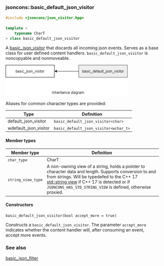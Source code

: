 ### jsoncons::basic_default_json_visitor

```cpp
#include <jsoncons/json_visitor.hpp>

template <
    typename CharT
> class basic_default_json_visitor
```

A [basic_json_visitor](basic_json_visitor.md) that discards all incoming json events. Serves as a base class for user defined content handlers.
`basic_default_json_visitor` is noncopyable and nonmoveable.

![basic_default_json_visitor](./diagrams/basic_default_json_visitor.png)

Aliases for common character types are provided:

Type                |Definition
--------------------|------------------------------
default_json_visitor    |`basic_default_json_visitor<char>`
wdefault_json_visitor   |`basic_default_json_visitor<wchar_t>`

#### Member types

Member type                         |Definition
------------------------------------|------------------------------
`char_type`|CharT
`string_view_type`|A non-owning view of a string, holds a pointer to character data and length. Supports conversion to and from strings. Will be typedefed to the C++ 17 [std::string view](http://en.cppreference.com/w/cpp/string/basic_string_view) if C++ 17 is detected or if `JSONCONS_HAS_STD_STRING_VIEW` is defined, otherwise proxied.  

#### Constructors

    basic_default_json_visitor(bool accept_more = true)

Constructs a `basic_default_json_visitor`. The parameter
`accept_more` indicates whether the content handler will, after
consuming an event, accept more events.

### See also

[basic_json_filter](basic_json_filter.md)

